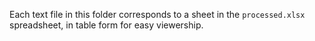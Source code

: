 Each text file in this folder corresponds to a sheet in the `processed.xlsx` spreadsheet, in table form for easy viewership.